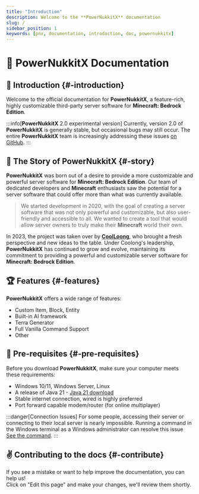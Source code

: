 ```yaml
---
title: "Introduction"
description: Welcome to the **PowerNukkitX** documentation
slug: /
sidebar_position: 1
keywords: [pnx, documentation, introduction, doc, powernukkitx]
---
```


# 🚀 **PowerNukkitX** Documentation

## 📕 Introduction {#-introduction}

Welcome to the official documentation for **PowerNukkitX**, a feature-rich, highly customizable third-party server software for **Minecraft: Bedrock Edition**.

:::info[**PowerNukkitX** 2.0 experimental version]
Currently, version 2.0 of **PowerNukkitX** is generally stable, but occasional bugs may still occur. The entire **PowerNukkitX** team is increasingly addressing these issues [on GitHub](https://github.com/PowerNukkitX/PowerNukkitX/issues/new/choose).
:::

## 📕 The Story of **PowerNukkitX** {#-story}

**PowerNukkitX** was born out of a desire to provide a more customizable and powerful server software for **Minecraft: Bedrock Edition**. Our team of dedicated developers and **Minecraft** enthusiasts saw the potential for a server software that could offer more than what was currently available.

> We started development in 2020, with the goal of creating a server software that was not only powerful and customizable, but also user-friendly and accessible to all. We wanted to create a tool that would allow server owners to truly make their **Minecraft** world their own.

In 2023, the project was taken over by **[CoolLoong](https://github.com/CoolLoong)**, who brought a fresh perspective and new ideas to the table. Under Coolong's leadership, **PowerNukkitX** has continued to grow and evolve, maintaining its commitment to providing a powerful and customizable server software for **Minecraft: Bedrock Edition**.

## 🏆 Features {#-features}

**PowerNukkitX** offers a wide range of features:

* Custom Item, Block, Entity
* Built-in AI framework
* Terra Generator
* Full Vanilla Command Support
* Other

## 🌳 Pre-requisites {#-pre-requisites}

Before you download **PowerNukkitX**, make sure your computer meets these requirements:

* Windows 10/11, Windows Server, Linux
* A release of Java 21 - [Java 21 download](https://sdkman.io/jdks)
* Stable internet connection, wired is highly preferred
* Port forward capable modem/router (for online multiplayer)

:::danger[Connection Issues]
For some people, accessing their server or connecting to their local server is nearly impossible. Running a command in the Windows terminal as a Windows administrator can resolve this issue [See the command](tutorials/fix-connection-issues).
:::

## ✌️ Contributing to the docs {#-contribute}

If you see a mistake or want to help improve the documentation, you can help us!<br/> Click on "Edit this page" and make your changes, we'll review them shortly.